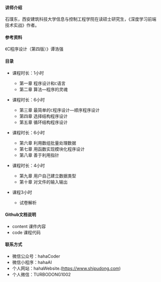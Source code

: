 #### 讲师介绍
石璞东，西安建筑科技大学信息与控制工程学院在读硕士研究生，《深度学习前端技术实战》作者。

#### 参考资料
《C程序设计（第四版）》谭浩强

#### 目录

- 课程时长：1小时
  - 第一章 程序设计和```C```语言
  - 第二章 算法—程序的灵魂

- 课程时长：6小时
  - 第三章 最简单的```C```程序设计—顺序程序设计
  - 第四章 选择结构程序设计
  - 第五章 循环结构程序设计

- 课程时长：6小时
  - 第六章 利用数组批量处理数据
  - 第七章 用函数实现模块化程序设计
  - 第八章 善于利用指针

- 课程时长：4小时
  - 第九章 用户自己建立数据类型
  - 第十章 对文件的输入输出

- 课程3小时
  - 试卷解析

#### Github文档说明
  - content 课件内容
  - code 课程代码

#### 联系方式
  - 微信公众号：hahaCoder
  - 微信小程序：hahaAI
  - 个人网站：hahaWebsite.(https://www.shipudong.com)
  - 个人微信：TURBODONG1002
